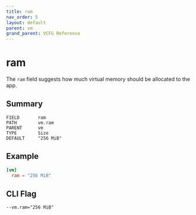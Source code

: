 ```yaml
---
title: ram
nav_order: 5
layout: default
parent: vm
grand_parent: VCFG Reference
---
```


# ram

The `ram` field suggests how much virtual memory should be allocated to the app.

## Summary

```
FIELD       ram
PATH        vm.ram
PARENT      vm
TYPE        Size
DEFAULT     "256 MiB"
```

## Example

```toml
[vm]
  ram = "256 MiB"
```

## CLI Flag

```
--vm.ram="256 MiB"
```